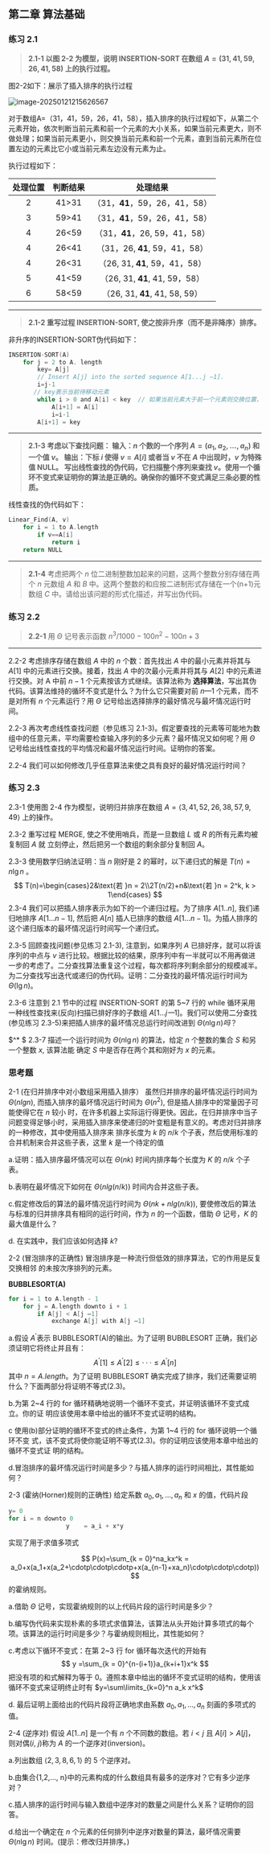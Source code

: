 ## 第二章 算法基础

### 练习 2.1

> **2.1-1 以图 2-2 为模型，说明 INSERTION-SORT 在数组 $A=(31, 41, 59, 26, 41, 58)$ 上的执行过程。**

图2-2如下：展示了插入排序的执行过程

![image-20250121215626567](F:\software\Typora\images\image-20250121215626567.png)

对于数组A=（31，41，59，26，41，58），插入排序的执行过程如下，从第二个元素开始，依次判断当前元素和前一个元素的大小关系，如果当前元素更大，则不做处理；如果当前元素更小，则交换当前元素和前一个元素，直到当前元素所在位置左边的元素比它小或当前元素左边没有元素为止。

执行过程如下：

| 处理位置 | 判断结果 |            处理结果            |
| :------: | :------: | :----------------------------: |
|    2     |  41>31   | （31，**41**，59，26，41，58） |
|    3     |  59>41   | （31，**41**，59，26，41，58） |
|    4     |  26<59   | （31，**41**，26, 59，41，58） |
|    4     |  26<41   | （31，26, **41**, 59，41，58） |
|    4     |  26<31   | （26, 31, **41**, 59，41，58） |
|    5     |  41<59   | （26, 31, **41**, 41, 59，58） |
|    6     |  58<59   | （26, 31, **41**, 41, 58, 59） |

---

> **2.1-2 重写过程 INSERTION-SORT, 使之按非升序（而不是非降序）排序。** 

非升序的INSERTION-SORT伪代码如下：

```c
INSERTION-SORT(A) 
	for j = 2 to A. length 
		key= A[j] 
		// Insert A[j] into the sorted sequence A[1...j —1]. 
		i=j-1 
       // key表示当前待移动元素
		while i > 0 and A[i] < key 	// 如果当前元素大于前一个元素则交换位置，也就是将较大元素移到前面位置
			A[i+1] = A[i] 
			i=i-1 
		A[i+1] = key
```

---

> **2.1-3 考虑以下查找问题： 输入：$n$ 个数的一个序列 $A=(a_1, a_2, …, a_n)$ 和一个值 $v$。 输出：下标 $i$ 使得 $v=A[i]$ 或者当 $v$ 不在 $A$ 中出现时，$v$ 为特殊值 NULL。 写出线性查找的伪代码，它扫描整个序列来查找 $v$。使用一个循环不变式来证明你的算法是正确的。确保你的循环不变式满足三条必要的性质。** 

线性查找的伪代码如下：

```c
Linear_Find(A, v)
    for i = 1 to A.length
        if v==A[i]
            return i
    return NULL
```

---

> **2.1-4** 考虑把两个 $n$ 位二进制整数加起来的问题，这两个整数分别存储在两个 $n$ 元数组 $A$ 和 $B$ 中。这两个整数的和应按二进制形式存储在一个(n+1)元数组 $C$ 中。请给出该问题的形式化描述，并写出伪代码。





### 练习 2.2

> **2.2-1** 用 $\Theta$ 记号表示函数 $n^3/1000-100n^2 -100n+3$



---

2.2-2 考虑排序存储在数组 $A$ 中的 $n$ 个数：首先找出 $A$ 中的最小元素并将其与 $A[1]$ 中的元素进行交换。接着，找出 $A$ 中的次最小元素并将其与 $A[2]$ 中的元素进行交换。对 A 中前 $n-1$ 个元素按该方式继续。该算法称为 **选择算法**，写出其伪代码。该算法维持的循环不变式是什么？为什么它只需要对前 $n—1$ 个元素，而不是对所有 $n$ 个元素运行？用 $\Theta$ 记号给出选择排序的最好情况与最坏情况运行时间。

2.2-3 再次考虑线性查找问题（参见练习 2.1-3)。假定要查找的元素等可能地为数组中的任意元素，平均需要检查输入序列的多少元素？最坏情况又如何呢？用 $\Theta$ 记号给出线性查找的平均情况和最坏情况运行时间。证明你的答案。

2.2-4 我们可以如何修改几乎任意算法来使之具有良好的最好情况运行时间？

### 练习 2.3

2.3-1 使用图 2-4 作为模型，说明归并排序在数组 $A=\langle3,41,52,26,38,57,9,49\rangle$ 上的操作。

2.3-2 重写过程 MERGE, 使之不使用哨兵，而是一旦数组 $L$ 或 $R$ 的所有元素均被复制回 $A$ 就
立刻停止，然后把另一个数组的剩余部分复制回 $A$。

2.3-3 使用数学归纳法证明：当 $n$ 刚好是 2 的幂时，以下递归式的解是 $T(n)=n\lg n$ 。
$$
T(n)=\begin{cases}2&\text{若 }n = 2\\2T(n/2)+n&\text{若 }n = 2^k, k > 1\end{cases}
$$
2.3-4 我们可以把插人排序表示为如下的一个递归过程。为了排序 $A[1..n]$, 我们递归地排序 $A[1\ldots n-1]$, 然后把 $A[n]$ 插人已排序的数组 $A[1\ldots n-1]$。为插人排序的这个递归版本的最坏情况运行时间写一个递归式。

2.3-5 回顾查找问题(参见练习 2.1-3), 注意到，如果序列 $A$ 已排好序，就可以将该序列的中点与 $v$ 进行比较。根据比较的结果，原序列中有一半就可以不用再做进一步的考虑了。二分查找算法重复这个过程，每次都将序列剩余部分的规模减半。为二分查找写出迭代或递归的伪代码。证明：二分查找的最坏情况运行时间为 $\Theta(\lg n)$。

2.3-6 注意到 2.1 节中的过程 INSERTION-SORT 的第 5~7 行的 while 循环采用一种线性查找来(反向)扫描已排好序的子数组 $A[1\ldots j一1]$。我们可以使用二分查找(参见练习 2.3-5)来把插人排序的最坏情况总运行时间改进到 $\Theta(n\lg n)吗？$

$^* $ 2.3-7 描述一个运行时间为 $\Theta(n\lg n)$ 的算法，给定 $n$ 个整数的集合 $S$ 和另一个整数 $x$, 该算法能
确定 $S$ 中是否存在两个其和刚好为 $x$ 的元素。

### 思考题

2-1 (在归并排序中对小数组采用插入排序） 虽然归并排序的最坏情况运行时间为 $\Theta (nlgn)$, 而插入排序的最坏情况运行时间为 $\Theta (n^2)$, 但是插人排序中的常量因子可能使得它在 $n$ 较小 时，在许多机器上实际运行得更快。因此，在归并排序中当子问题变得足够小时，采用插入排序来使递归的叶变粗是有意义的。考虑对归并排序的一种修改，其中使用插入排序来 排序长度为 $k$ 的 $n/k$ 个子表，然后使用标准的合并机制来合并这些子表，这里 $k$ 是一个待定的值

a.证明：插入排序最坏情况可以在 $\Theta (nk)$ 时间内排序每个长度为 $K$ 的 $n/k$ 个子表。 

b.表明在最坏情况下如何在 $\Theta(nlg(n/k))$ 时间内合并这些子表。 

c.假定修改后的算法的最坏情况运行时间为 $\Theta(nk+nlg(n/k))$, 要使修改后的算法与标准的归并排序具有相同的运行时间，作为 $n$ 的一个函数，借助 $\Theta$ 记号，$K$ 的最大值是什么？ 

d. 在实践中，我们应该如何选择 $k$?



2-2 (冒泡排序的正确性) 冒泡排序是一种流行但低效的排序算法，它的作用是反复交换相邻
的未按次序排列的元素。

**BUBBLESORT(A)** 

```c
for i = 1 to A.length - 1 
	for j = A.length downto i + 1 
		if A[j] < A[j —1] 
			exchange A[j] with A[j —1] 
```

a.假设 $A^\prime$​表示 BUBBLESORT(A)的输出。为了证明 BUBBLESORT 正确，我们必须证明它将终止并且有：
$$
A^{\prime}[1]\leqslant A^{\prime}[2]\leqslant\cdotp\cdotp\cdotp\leqslant A^{\prime}[n]	\tag{2.3}
$$
其中 $n=A.length$。为了证明 BUBBLESORT 确实完成了排序，我们还需要证明什么？下面两部分将证明不等式(2.3)。

b.为第 2~4 行的 for 循环精确地说明一个循环不变式，并证明该循环不变式成立。你的证
明应该使用本章中给出的循环不变式证明的结构。

c 使用(b)部分证明的循环不变式的终止条件，为第 1~4 行的 for 循环说明一个循环不变
式，该不变式将使你能证明不等式(2.3)。你的证明应该使用本章中给出的循环不变式证
明的结构。

d.冒泡排序的最坏情况运行时间是多少？与插人排序的运行时间相比，其性能如何？



2-3 (霍纳(Horner)规则的正确性) 给定系数 $a_0,a_1,...,a_n$ 和 $x$ 的值，代码片段

```cpp
y= 0 
for i = n downto 0 
			    y	 = a_i + x*y 
```


实现了用于求值多项式

$$
P(x)=\sum_{k = 0}^na_kx^k = a_0+x(a_1+x(a_2+\cdotp\cdotp\cdotp+x(a_{n-1}+xa_n)\cdotp\cdotp\cdotp))
$$
的霍纳规则。

a.借助 $\Theta$ 记号，实现霍纳规则的以上代码片段的运行时间是多少？

b.编写伪代码来实现朴素的多项式求值算法，该算法从头开始计算多项式的每个项。该算法的运行时间是多少？与霍纳规则相比，其性能如何？

c.考虑以下循环不变式：在第 2~3 行 for 循环每次迭代的开始有
$$
y =\sum_{k = 0}^{n-(i+1)}a_{k+i+1}x^k
$$
把没有项的和式解释为等于 0。遵照本章中给出的循环不变式证明的结构，使用该循环不变式来证明终止时有 $y=\sum\limits_{k=0}^n a_k x^k$

d. 最后证明上面给出的代码片段将正确地求由系数 $a_0,a_1,...,a_n$ 刻画的多项式的值。



2-4 (逆序对) 假设 $A[1..n]$ 是一个有 $n$ 个不同数的数组。若 $i<j$ 且 $A[i]{>}A[j]$，则对偶($i$, $j$)称为
$A$ 的一个逆序对(inversion)。

a.列出数组 ${\langle2,3,8,6,1\rangle}$ 的 5 个逆序对。

b.由集合{1,2,..., n}中的元素构成的什么数组具有最多的逆序对？它有多少逆序对？

c.插人排序的运行时间与输入数组中逆序对的数量之间是什么关系？证明你的回答。

d.给出一个确定在 $n$ 个元素的任何排列中逆序对数量的算法，最坏情况需要 $\Theta(n\lg n)$ 时间。(提示：修改归并排序。)